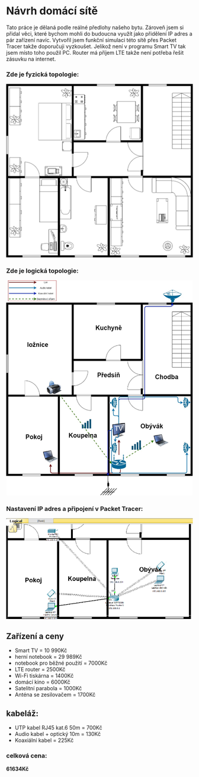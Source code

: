 # Návrh domácí sítě
Tato práce je dělaná podle reálné předlohy našeho bytu. Zároveň jsem si přidal věci, které bychom mohli do budoucna využít jako přidělení IP adres a pár zařízení navíc. Vytvořil jsem funkční simulaci této sítě přes Packet Tracer takže doporučuji vyzkoušet. Jelikož není v programu Smart TV tak jsem místo toho použil PC. Router má příjem LTE takže není potřeba řešit zásuvku na internet.
### Zde je fyzická topologie:
![Domací Síť Fyzická](Img/DomaciSitFyzicka.jpg)
### Zde je logická topologie:
![Domácí Síť Logická](Img/DomaciSitLogicka.jpg)
### Nastavení IP adres a připojení v Packet Tracer:
![Packet Tracer.png](Img/PT.png)
## Zařízení a ceny
- Smart TV = 10 990Kč
- herní notebook = 29 989Kč
- notebook pro běžné použití = 7000Kč
- LTE router = 2500Kč
- Wi-Fi tiskárna = 1400Kč
- domácí kino = 6000Kč
- Satelitní parabola = 1000Kč
- Anténa se zesilovačem = 1700Kč
## kabeláž:
- UTP kabel RJ45 kat.6 50m = 700Kč
- Audio kabel + optický 10m = 130Kč
- Koaxiální kabel = 225Kč
### celková cena:
**61634Kč**